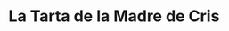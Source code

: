---
title: "La Tarta de la Madre de Cris"
url: /malaga/la-tarta-de-la-madre-de-cris/
shop: Konditorei
---